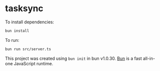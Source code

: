 # tasksync

To install dependencies:

```bash
bun install
```

To run:

```bash
bun run src/server.ts
```

This project was created using `bun init` in bun v1.0.30. [Bun](https://bun.sh) is a fast all-in-one JavaScript runtime.
